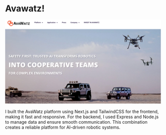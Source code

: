 # Avawatz!

![avawatz](../project/avawatz.png)

I built the AvaWatz platform using Next.js and TailwindCSS for the frontend, making it fast and responsive. For the backend, I used Express and Node.js to manage data and ensure smooth communication. This combination creates a reliable platform for AI-driven robotic systems.

